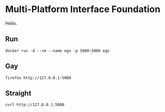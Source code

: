 # Multi-Platform Interface Foundation

Hello.

## Run

    docker run -d --rm --name ego -p 5000:5000 ego

## Gay

    firefox http://127.0.0.1:5000

## Straight

    curl http://127.0.0.1:5000
